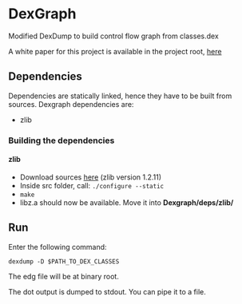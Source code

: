 # DexGraph
Modified DexDump to build control flow graph from classes.dex

A white paper for this project is available in the project root, [here](https://github.com/ChiminhTT/DexGraph/blob/master/dexgraph-reverse-engineering.pdf)

## Dependencies
Dependencies are statically linked, hence they have to be built from sources.
Dexgraph dependencies are:
  - zlib

### Building the dependencies
#### zlib
- Download sources [here](http://www.zlib.net/zlib-1.2.11.tar.gz) (zlib version 1.2.11)
- Inside src folder, call: ```./configure --static```
- ```make```
- libz.a should now be available. Move it into **Dexgraph/deps/zlib/**

## Run
Enter the following command:

```dexdump -D $PATH_TO_DEX_CLASSES```

The edg file will be at binary root.

The dot output is dumped to stdout. You can pipe it to a file.
